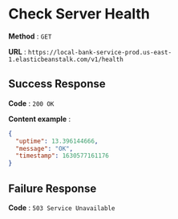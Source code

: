 # Check Server Health

**Method** : `GET`

**URL** : `https://local-bank-service-prod.us-east-1.elasticbeanstalk.com/v1/health`

## Success Response

**Code** : `200 OK`

**Content example** :
```json
{
  "uptime": 13.396144666,
  "message": "OK",
  "timestamp": 1630577161176
}
```

## Failure Response

**Code** : `503 Service Unavailable`
